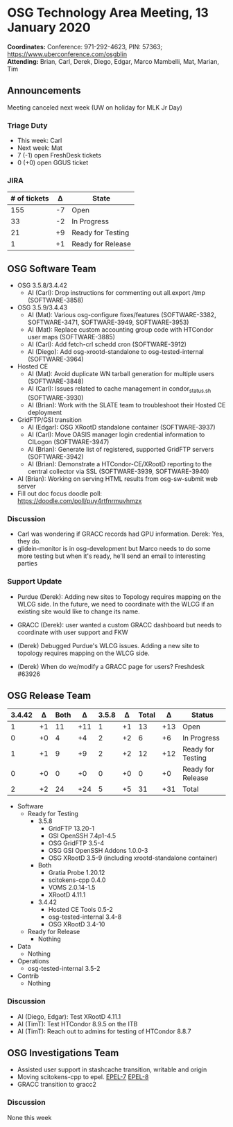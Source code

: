 # OSG Technology Area Meeting, 13 January 2020

**Coordinates:** Conference: 971-292-4623, PIN: 57363; <https://www.uberconference.com/osgblin>  
**Attending:** Brian, Carl, Derek, Diego, Edgar, Marco Mambelli, Mat, Marian, Tim


## Announcements

Meeting canceled next week (UW on holiday for MLK Jr Day)

### Triage Duty

-   This week: Carl
-   Next week: Mat
-   7 (-1) open FreshDesk tickets
-   0 (+0) open GGUS ticket


### JIRA

| # of tickets | &Delta; | State             |
|------------ |------- |----------------- |
| 155          | -7      | Open              |
| 33           | -2      | In Progress       |
| 21           | +9      | Ready for Testing |
| 1            | +1      | Ready for Release |


## OSG Software Team

-   OSG 3.5.8/3.4.42  
    -   AI (Carl): Drop instructions for commenting out all.export /tmp (SOFTWARE-3858)
-   OSG 3.5.9/3.4.43  
    -   AI (Mat): Various osg-configure fixes/features (SOFTWARE-3382, SOFTWARE-3471, SOFTWARE-3949, SOFTWARE-3953)
    -   AI (Mat): Replace custom accounting group code with HTCondor user maps (SOFTWARE-3885)
    -   AI (Carl): Add fetch-crl schedd cron (SOFTWARE-3912)
    -   AI (Diego): Add osg-xrootd-standalone to osg-tested-internal (SOFTWARE-3964)
-   Hosted CE  
    -   AI (Mat): Avoid duplicate WN tarball generation for multiple users (SOFTWARE-3848)
    -   AI (Carl): Issues related to cache management in condor<sub>status.sh</sub> (SOFTWARE-3930)
    -   AI (Brian): Work with the SLATE team to troubleshoot their Hosted CE deployment
-   GridFTP/GSI transition  
    -   AI (Edgar): OSG XRootD standalone container (SOFTWARE-3937)
    -   AI (Carl): Move OASIS manager login credential information to CILogon (SOFTWARE-3947)
    -   AI (Brian): Generate list of registered, supported GridFTP servers (SOFTWARE-3942)
    -   AI (Brian): Demonstrate a HTCondor-CE/XRootD reporting to the central collector via SSL (SOFTWARE-3939, SOFTWARE-3940)
-   AI (Brian): Working on serving HTML results from osg-sw-submit web server
-   Fill out doc focus doodle poll: <https://doodle.com/poll/puy4rtfnrmuvhmzx>


### Discussion

-   Carl was wondering if GRACC records had GPU information. Derek: Yes, they do.
-   glidein-monitor is in osg-development but Marco needs to do some more testing but when it's ready, he'll send an email to interesting parties


### Support Update

-   Purdue (Derek): Adding new sites to Topology requires mapping on the WLCG side. In the future, we need to coordinate with the WLCG if an existing site would like to change its name.
-   GRACC (Derek): user wanted a custom GRACC dashboard but needs to coordinate with user support and FKW

-   (Derek) Debugged Purdue's WLCG issues.  Adding a new site to topology requires mapping on the WLCG side.
-   (Derek) When do we/modify a GRACC page for users? Freshdesk #63926


## OSG Release Team

| 3.4.42 | &Delta; | Both | &Delta; | 3.5.8 | &Delta; | Total | &Delta; | Status            |
| ------ | ------- | ---- | ------- | ----- | ------- | ----- | ------- | ----------------- |
| 1      | +1      | 11   | +11     | 1     | +1      | 13    | +13     | Open              |
| 0      | +0      | 4    | +4      | 2     | +2      | 6     | +6      | In Progress       |
| 1      | +1      | 9    | +9      | 2     | +2      | 12    | +12     | Ready for Testing |
| 0      | +0      | 0    | +0      | 0     | +0      | 0     | +0      | Ready for Release |
| 2      | +2      | 24   | +24     | 5     | +5      | 31    | +31     | Total             |

-   Software  
    -   Ready for Testing  
        -   3.5.8  
            -   GridFTP 13.20-1
            -   GSI OpenSSH 7.4p1-4.5
            -   OSG GridFTP 3.5-4
            -   OSG GSI OpenSSH Addons 1.0.0-3
            -   OSG XRootD 3.5-9 (including xrootd-standalone container)
        -   Both  
            -   Gratia Probe 1.20.12
            -   scitokens-cpp 0.4.0
            -   VOMS 2.0.14-1.5
            -   XRootD 4.11.1
        -   3.4.42  
            -   Hosted CE Tools 0.5-2
            -   osg-tested-internal 3.4-8
            -   OSG XRootD 3.4-10
    -   Ready for Release  
        -   Nothing
-   Data  
    -   Nothing
-   Operations  
    -   osg-tested-internal 3.5-2
-   Contrib  
    -   Nothing


### Discussion

-   AI (Diego, Edgar): Test XRootD 4.11.1
-   AI (TimT): Test HTCondor 8.9.5 on the ITB
-   AI (TimT): Reach out to admins for testing of HTCondor 8.8.7


## OSG Investigations Team

-   Assisted user support in stashcache transition, writable and origin
-   Moving scitokens-cpp to epel.  [EPEL-7](https://bodhi.fedoraproject.org/updates/FEDORA-EPEL-2020-6756584348) [EPEL-8](https://bodhi.fedoraproject.org/updates/FEDORA-EPEL-2020-a4bf7c5d9c)
-   GRACC transition to gracc2


### Discussion

None this week
